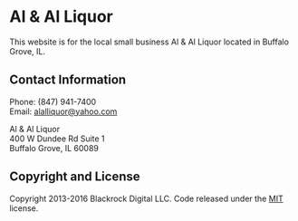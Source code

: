 # Al & Al Liquor

This website is for the local small business Al & Al Liquor located in Buffalo Grove, IL.

## Contact Information

Phone: (847) 941-7400  
Email: alalliquor@yahoo.com  

Al & Al Liquor  
400 W Dundee Rd Suite 1  
Buffalo Grove, IL 60089


## Copyright and License

Copyright 2013-2016 Blackrock Digital LLC. Code released under the [MIT](https://github.com/BlackrockDigital/startbootstrap-business-casual/blob/gh-pages/LICENSE) license.
